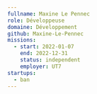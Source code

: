 ```yaml
---
fullname: Maxine Le Pennec
role: Développeuse
domaine: Développement
github: Maxine-Le-Pennec
missions:
  - start: 2022-01-07
    end: 2022-12-31
    status: independent
    employer: UT7
startups:
  - ban
---
```


